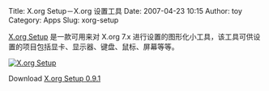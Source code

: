 Title: X.org Setup－X.org 设置工具
Date: 2007-04-23 10:15
Author: toy
Category: Apps
Slug: xorg-setup

[X.org Setup](http://www.darkstarlinux.ro/project/xorgsetup)
是一款可用来对 X.org 7.x
进行设置的图形化小工具，该工具可供设置的项目包括显卡、显示器、键盘、鼠标、屏幕等等。

[![X.org
Setup](http://i.linuxtoy.org/i/2007/04/xorg-setup_s.png)](http://i.linuxtoy.org/i/2007/04/xorg-setup.png)

Download [X.org Setup
0.9.1](http://www.darkstarlinux.ro/files/xorgsetup-0.9.1.tar.bz2)
